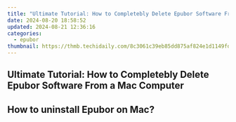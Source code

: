 ```yaml
---
title: "Ultimate Tutorial: How to Completebly Delete Epubor Software From a Mac Computer"
date: 2024-08-20 18:58:52
updated: 2024-08-21 12:36:16
categories:
  - epubor
thumbnail: https://thmb.techidaily.com/8c3061c39eb85dd875af824e1d1149fd13be54628fb79ee748ce5191efb525e2.jpg
---
```


## Ultimate Tutorial: How to Completebly Delete Epubor Software From a Mac Computer

## How to uninstall Epubor on Mac?



<ins class="adsbygoogle"
     style="display:block"
     data-ad-format="autorelaxed"
     data-ad-client="ca-pub-7571918770474297"
     data-ad-slot="1223367746"></ins>



<ins class="adsbygoogle"
     style="display:block"
     data-ad-client="ca-pub-7571918770474297"
     data-ad-slot="8358498916"
     data-ad-format="auto"
     data-full-width-responsive="true"></ins>
